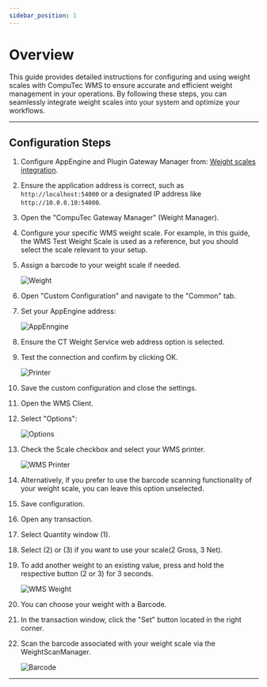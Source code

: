```yaml
---
sidebar_position: 1
---
```


# Overview

This guide provides detailed instructions for configuring and using weight scales with CompuTec WMS to ensure accurate and efficient weight management in your operations. By following these steps, you can seamlessly integrate weight scales into your system and optimize your workflows.

---

## Configuration Steps

1. Configure AppEngine and Plugin Gateway Manager from: [Weight scales integration](/docs/pdc/administrator-guide/weight-scales-integration/overview).
2. Ensure the application address is correct, such as `http://localhost:54000` or a designated IP address like `http://10.0.0.10:54000`.
3. Open the "CompuTec Gateway Manager" (Weight Manager).
4. Configure your specific WMS weight scale. For example, in this guide, the WMS Test Weight Scale is used as a reference, but you should select the scale relevant to your setup.
5. Assign a barcode to your weight scale if needed.

    ![Weight](./media/weight.webp)
6. Open "Custom Configuration" and navigate to the "Common" tab.
7. Set your AppEngine address:

    ![AppEnngine](./media/appengine-address.png)
8. Ensure the CT Weight Service web address option is selected.
9. Test the connection and confirm by clicking OK.

    ![Printer](./media/printer.png)
10. Save the custom configuration and close the settings.
11. Open the WMS Client.
12. Select "Options":

    ![Options](./media/options.png)
13. Check the Scale checkbox and select your WMS printer.

    ![WMS Printer](./media/wms-printer.png)
14. Alternatively, if you prefer to use the barcode scanning functionality of your weight scale, you can leave this option unselected.
15. Save configuration.
16. Open any transaction.
17. Select Quantity window (1).
18. Select (2) or (3) if you want to use your scale(2 Gross, 3 Net).
19. To add another weight to an existing value, press and hold the respective button (2 or 3) for 3 seconds.

    ![WMS Weight](./media/wms-weight.webp)
20. You can choose your weight with a Barcode.
21. In the transaction window, click the "Set" button located in the right corner.
22. Scan the barcode associated with your weight scale via the WeightScanManager.

    ![Barcode](./media/barcode.webp)

---
